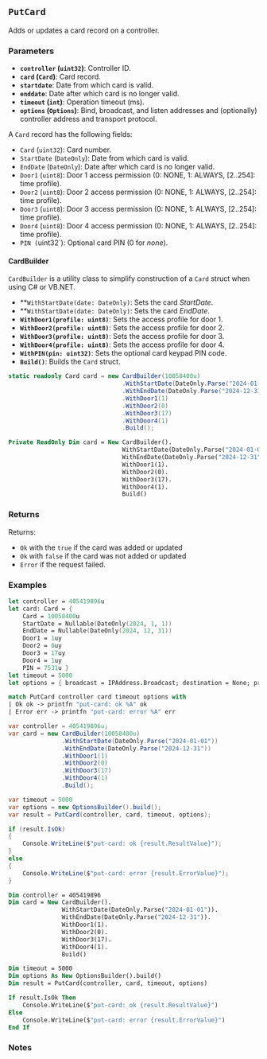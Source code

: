 ## `PutCard`

Adds or updates a card record on a controller.

### Parameters
- **`controller` (`uint32`)**: Controller ID.
- **`card` (`Card`)**: Card record.
- **`startdate`**: Date from which card is valid.
- **`enddate`**: Date after which card is no longer valid.
- **`timeout` (`int`)**: Operation timeout (ms).
- **`options` (`Options`)**: Bind, broadcast, and listen addresses and (optionally) controller address and transport protocol.

A `Card` record has the following fields:
  - `Card` (`uint32`): Card number.
  - `StartDate` (`DateOnly`): Date from which card is valid.
  - `EndDate` (`DateOnly`): Date after which card is no longer valid.
  - `Door1` (`uint8`): Door 1 access permission (0: NONE, 1: ALWAYS, [2..254]: time profile).
  - `Door2` (`uint8`): Door 2 access permission (0: NONE, 1: ALWAYS, [2..254]: time profile).
  - `Door3` (`uint8`): Door 3 access permission (0: NONE, 1: ALWAYS, [2..254]: time profile).
  - `Door4` (`uint8`): Door 4 access permission (0: NONE, 1: ALWAYS, [2..254]: time profile).
  - `PIN (`uint32`): Optional card PIN (0 for _none_).

#### CardBuilder

`CardBuilder` is a utility class to simplify construction of a `Card` struct when using C# or VB.NET.

- **`WithStartDate(date: DateOnly)`: Sets the card _StartDate_.
- **`WithStartDate(date: DateOnly)`: Sets the card _EndDate_.
- **`WithDoor1(profile: uint8)`**: Sets the access profile for door 1.
- **`WithDoor2(profile: uint8)`**: Sets the access profile for door 2.
- **`WithDoor3(profile: uint8)`**: Sets the access profile for door 3.
- **`WithDoor4(profile: uint8)`**: Sets the access profile for door 4.
- **`WithPIN(pin: uint32)`**: Sets the optional card keypad PIN code.
- **`Build()`**: Builds the `Card` struct.

```csharp
static readonly Card card = new CardBuilder(10058400u)
                                .WithStartDate(DateOnly.Parse("2024-01-01"))
                                .WithEndDate(DateOnly.Parse("2024-12-31"))
                                .WithDoor1(1)
                                .WithDoor2(0)
                                .WithDoor3(17)
                                .WithDoor4(1)
                                .Build();
```

```vb
Private ReadOnly Dim card = New CardBuilder().
                                WithStartDate(DateOnly.Parse("2024-01-01")).
                                WithEndDate(DateOnly.Parse("2024-12-31")).
                                WithDoor1(1).
                                WithDoor2(0).
                                WithDoor3(17).
                                WithDoor4(1).
                                Build()
```


### Returns

Returns:
- `Ok` with the `true` if the card was added or updated
- `Ok` with `false` if the card was not added or updated
- `Error` if the request failed.

### Examples

```fsharp
let controller = 405419896u
let card: Card = {
    Card = 10058400u
    StartDate = Nullable(DateOnly(2024, 1, 1))
    EndDate = Nullable(DateOnly(2024, 12, 31))
    Door1 = 1uy
    Door2 = 0uy
    Door3 = 17uy
    Door4 = 1uy
    PIN = 7531u }
let timeout = 5000
let options = { broadcast = IPAddress.Broadcast; destination = None; protoocol = None; debug = true }

match PutCard controller card timeout options with
| Ok ok -> printfn "put-card: ok %A" ok
| Error err -> printfn "put-card: error %A" err
```

```csharp
var controller = 405419896u;
var card = new CardBuilder(10058400u)
               .WithStartDate(DateOnly.Parse("2024-01-01"))
               .WithEndDate(DateOnly.Parse("2024-12-31"))
               .WithDoor1(1)
               .WithDoor2(0)
               .WithDoor3(17)
               .WithDoor4(1)
               .Build();

var timeout = 5000
var options = new OptionsBuilder().build();
var result = PutCard(controller, card, timeout, options);

if (result.IsOk)
{
    Console.WriteLine($"put-card: ok {result.ResultValue}");
}
else
{
    Console.WriteLine($"put-card: error {result.ErrorValue}");
}
```

```vb
Dim controller = 405419896
Dim card = New CardBuilder().
               WithStartDate(DateOnly.Parse("2024-01-01")).
               WithEndDate(DateOnly.Parse("2024-12-31")).
               WithDoor1(1).
               WithDoor2(0).
               WithDoor3(17).
               WithDoor4(1).
               Build()

Dim timeout = 5000
Dim options As New OptionsBuilder().build()
Dim result = PutCard(controller, card, timeout, options)

If result.IsOk Then
    Console.WriteLine($"put-card: ok {result.ResultValue}")
Else
    Console.WriteLine($"put-card: error {result.ErrorValue}")
End If
```

### Notes
